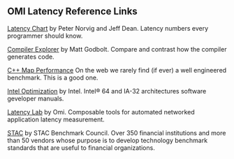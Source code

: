 ## OMI Latency Reference Links

[Latency Chart](https://gist.github.com/hellerbarde/2843375) by Peter Norvig and Jeff Dean.  Latency numbers every programmer should know.

[Compiler Explorer](https://godbolt.org/) by Matt Godbolt.  Compare and contrast how the compiler generates code.

[C++ Map Performance](https://stackoverflow.com/questions/21166675/boostflat-map-and-its-performance-compared-to-map-and-unordered-map) On the web we rarely find (if ever) a well engineered benchmark.  This is a good one.

[Intel Optimization](https://software.intel.com/en-us/articles/intel-sdm) by Intel. Intel® 64 and IA-32 architectures software geveloper manuals.

[Latency Lab](https://github.com/Open-Markets-Initiative/latency-lab) by Omi.  Composable tools for automated networked application latency measurement.

[STAC](https://www.stacresearch.com) by STAC Benchmark Council.  Over 350 financial institutions and more than 50 vendors whose purpose is to develop technology benchmark standards that are useful to financial organizations.
